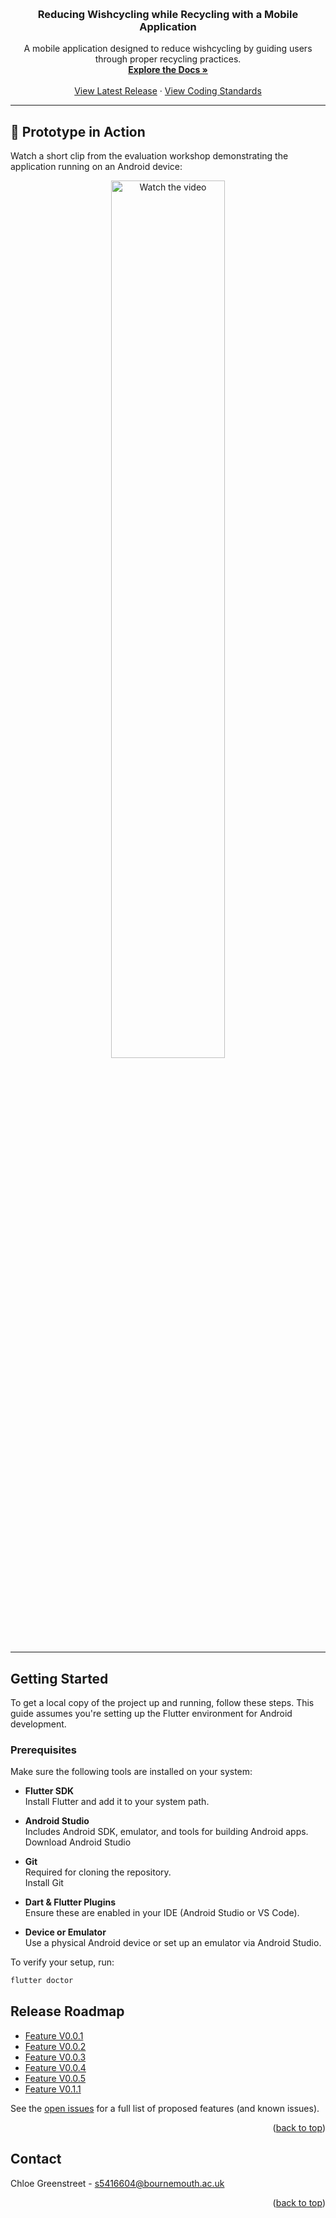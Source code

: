 <a id="readme-top"></a>

<!-- PROJECT LOGO -->
<br />
<div align="center">
  <h3 align="center">Reducing Wishcycling while Recycling with a Mobile Application</h3>

  <p align="center">
    A mobile application designed to reduce wishcycling by guiding users through proper recycling practices.
    <br />
    <a href="https://github.com/Choggsy/recycling_flutter_app/tree/master/project_documentation"><strong>Explore the Docs »</strong></a>
    <br />
    <br />
    <a href="https://github.com/Choggsy/recycling_flutter_app/releases">View Latest Release</a>
    &middot;
    <a href="https://github.com/Choggsy/recycling_flutter_app/blob/master/project_documentation/coding_standards.md">View Coding Standards</a>
  </p>
</div>

---

## 📱 Prototype in Action

Watch a short clip from the evaluation workshop demonstrating the application running on an Android device:

<div align="center">
  <a href="https://youtube.com/shorts/HvwM1pO-OYw?feature=share" target="_blank">
    <img src="https://img.youtube.com/vi/HvwM1pO-OYw/0.jpg" alt="Watch the video" style="width:60%; max-width:400px;">
  </a>
</div>

---

## Getting Started

To get a local copy of the project up and running, follow these steps. This guide assumes you're setting up the Flutter environment for Android development.

### Prerequisites

Make sure the following tools are installed on your system:

- **Flutter SDK**  
  Install Flutter and add it to your system path.

- **Android Studio**  
  Includes Android SDK, emulator, and tools for building Android apps.  
  Download Android Studio

- **Git**  
  Required for cloning the repository.  
  Install Git

- **Dart & Flutter Plugins**  
  Ensure these are enabled in your IDE (Android Studio or VS Code).

- **Device or Emulator**  
  Use a physical Android device or set up an emulator via Android Studio.

To verify your setup, run:

```bash
flutter doctor
```

<!-- ROADMAP -->
## Release Roadmap
- <a href="https://github.com/Choggsy/recycling_flutter_app/releases/tag/prototype">Feature V0.0.1</a>
- <a href="https://github.com/Choggsy/recycling_flutter_app/releases/tag/prototype_diss">Feature V0.0.2</a>
- <a href="https://github.com/Choggsy/recycling_flutter_app/releases/tag/upcycling">Feature V0.0.3</a>
- <a href="https://github.com/Choggsy/recycling_flutter_app/releases/tag/Map1">Feature V0.0.4</a>
- <a href="https://github.com/Choggsy/recycling_flutter_app/releases/tag/home">Feature V0.0.5</a>
- <a href="https://github.com/Choggsy/recycling_flutter_app/releases/tag/evaluation">Feature V0.1.1</a>

See the [open issues](https://github.com/Choggsy/recycling_flutter_app/issues) for a full list of proposed features (and known issues).

<p align="right">(<a href="#readme-top">back to top</a>)</p>

<!-- CONTACT -->
## Contact
Chloe Greenstreet - s5416604@bournemouth.ac.uk

<p align="right">(<a href="#readme-top">back to top</a>)</p>
